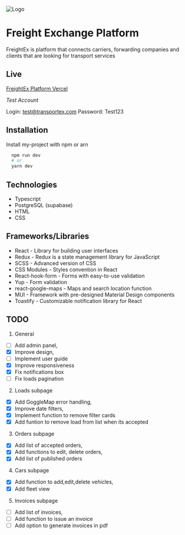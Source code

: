 ![Logo](https://i.ibb.co/VH5CLRH/cover.png)

# Freight Exchange Platform

FreightEx is platform that connects carriers, forwarding companies and clients that are looking for transport services

## Live

[FreightEx Platform Vercel](https://freight-ex-platform.vercel.app)

_Test Account_

Login: test@transportex.com
Password: Test123

## Installation

Install my-project with npm or arn

```bash
  npm run dev
  # or
  yarn dev
```

## Technologies

- Typescript
- PostgreSQL (supabase)
- HTML
- CSS

## Frameworks/Libraries

- React - Library for building user interfaces
- Redux - Redux is a state management library for JavaScript
- SCSS - Advanced version of CSS
- CSS Modules - Styles convention in React
- React-hook-form - Forms with easy-to-use validation
- Yup - Form validation
- react-google-maps - Maps and search location function
- MUI - Framework with pre-designed Material Design components
- Toastify - Customizable notification library for React

## TODO

1. General

- [ ] Add admin panel,
- [x] Improve design,
- [ ] Implement user guide
- [x] Improve responsiveness
- [x] Fix notifications box
- [ ] Fix loads pagination

2. Loads subpage

- [x] Add GoggleMap error handling,
- [x] Improve date filters,
- [x] Implement function to remove filter cards
- [x] Add funtion to remove load from list when its accepted

3. Orders subpage

- [x] Add list of accepted orders,
- [x] Add functions to edit, delete orders,
- [x] Add list of published orders

4. Cars subpage

- [x] Add function to add,edit,delete vehicles,
- [x] Add fleet view

5. Invoices subpage

- [ ] Add list of invoices,
- [ ] Add function to issue an invoice
- [ ] Add option to generate invoices in pdf
